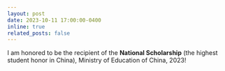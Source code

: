 ```yaml
---
layout: post
date: 2023-10-11 17:00:00-0400
inline: true
related_posts: false
---
```


I am honored to be the recipient of the **National Scholarship** (the highest student honor in China), Ministry of Education of China, 2023!